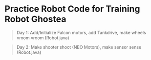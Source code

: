 # Practice Robot Code for Training Robot Ghostea

> Day 1: Add/Initialize Falcon motors, add Tankdrive, make wheels vroom vroom (Robot.java)

> Day 2: Make shooter shoot (NEO Motors), make sensor sense (Robot.java)
